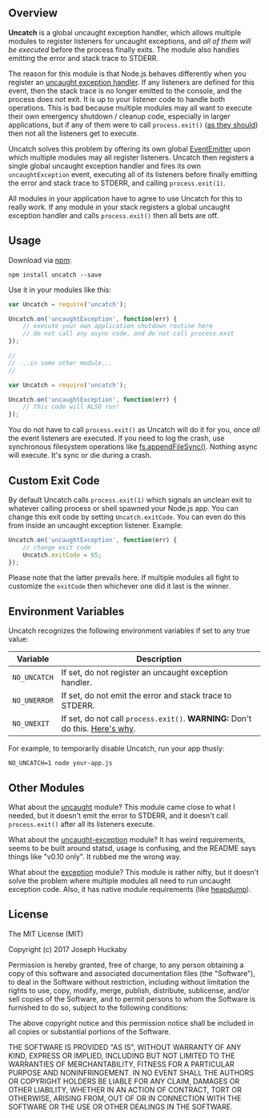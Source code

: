 ## Overview

**Uncatch** is a global uncaught exception handler, which allows multiple modules to register listeners for uncaught exceptions, and *all of them will be executed* before the process finally exits.  The module also handles emitting the error and stack trace to STDERR.

The reason for this module is that Node.js behaves differently when you register an [uncaught exception handler](https://nodejs.org/api/process.html#process_event_uncaughtexception).  If any listeners are defined for this event, then the stack trace is no longer emitted to the console, and the process does not exit.  It is up to your listener code to handle both operations.  This is bad because multiple modules may all want to execute their own emergency shutdown / cleanup code, especially in larger applications, but if any of them were to call `process.exit()` ([as they should](https://nodejs.org/api/process.html#process_warning_using_uncaughtexception_correctly)) then not all the listeners get to execute.

Uncatch solves this problem by offering its own global [EventEmitter](https://nodejs.org/api/events.html#events_class_eventemitter) upon which multiple modules may all register listeners.  Uncatch then registers a single global uncaught exception handler and fires its own `uncaughtException` event, executing all of its listeners before finally emitting the error and stack trace to STDERR, and calling `process.exit(1)`.

All modules in your application have to agree to use Uncatch for this to really work.  If any module in your stack registers a global uncaught exception handler and calls `process.exit()` then all bets are off.

## Usage

Download via [npm](https://www.npmjs.com/):

```
npm install uncatch --save
```

Use it in your modules like this:

```js
var Uncatch = require('uncatch');

Uncatch.on('uncaughtException', function(err) {
	// execute your own application shutdown routine here
	// do not call any async code, and do not call process.exit
});

//
// ...in some other module...
//

var Uncatch = require('uncatch');

Uncatch.on('uncaughtException', function(err) {
	// this code will ALSO run!
});
```

You do not have to call `process.exit()` as Uncatch will do it for you, once *all* the event listeners are executed.  If you need to log the crash, use synchronous filesystem operations like [fs.appendFileSync()](https://nodejs.org/api/fs.html#fs_fs_appendfilesync_file_data_options).  Nothing async will execute.  It's sync or die during a crash.

## Custom Exit Code

By default Uncatch calls `process.exit(1)` which signals an unclean exit to whatever calling process or shell spawned your Node.js app.  You can change this exit code by setting `Uncatch.exitCode`.  You can even do this from inside an uncaught exception listener.  Example:

```js
Uncatch.on('uncaughtException', function(err) {
	// change exit code
	Uncatch.exitCode = 65;
});
```

Please note that the latter prevails here.  If multiple modules all fight to customize the `exitCode` then whichever one did it last is the winner.

## Environment Variables

Uncatch recognizes the following environment variables if set to any true value:

| Variable | Description |
|----------|-------------|
| `NO_UNCATCH` | If set, do not register an uncaught exception handler. |
| `NO_UNERROR` | If set, do not emit the error and stack trace to STDERR. |
| `NO_UNEXIT` | If set, do not call `process.exit()`.  **WARNING:** Don't do this.  [Here's why](https://nodejs.org/api/process.html#process_warning_using_uncaughtexception_correctly). |

For example, to temporarily disable Uncatch, run your app thusly:

```
NO_UNCATCH=1 node your-app.js
```

## Other Modules

What about the [uncaught](https://www.npmjs.com/package/uncaught) module?  This module came close to what I needed, but it doesn't emit the error to STDERR, and it doesn't call `process.exit()` after all its listeners execute.

What about the [uncaught-exception](https://www.npmjs.com/package/uncaught-exception) module?  It has weird requirements, seems to be built around statsd, usage is confusing, and the README says things like "v0.10 only".  It rubbed me the wrong way.

What about the [exception](https://www.npmjs.com/package/exception) module?  This module is rather nifty, but it doesn't solve the problem where multiple modules all need to run uncaught exception code.  Also, it has native module requirements (like [heapdump](https://www.npmjs.com/package/heapdump)).

## License

The MIT License (MIT)

Copyright (c) 2017 Joseph Huckaby

Permission is hereby granted, free of charge, to any person obtaining a copy of this software and associated documentation files (the "Software"), to deal in the Software without restriction, including without limitation the rights to use, copy, modify, merge, publish, distribute, sublicense, and/or sell copies of the Software, and to permit persons to whom the Software is furnished to do so, subject to the following conditions:

The above copyright notice and this permission notice shall be included in all copies or substantial portions of the Software.

THE SOFTWARE IS PROVIDED "AS IS", WITHOUT WARRANTY OF ANY KIND, EXPRESS OR IMPLIED, INCLUDING BUT NOT LIMITED TO THE WARRANTIES OF MERCHANTABILITY, FITNESS FOR A PARTICULAR PURPOSE AND NONINFRINGEMENT. IN NO EVENT SHALL THE AUTHORS OR COPYRIGHT HOLDERS BE LIABLE FOR ANY CLAIM, DAMAGES OR OTHER LIABILITY, WHETHER IN AN ACTION OF CONTRACT, TORT OR OTHERWISE, ARISING FROM, OUT OF OR IN CONNECTION WITH THE SOFTWARE OR THE USE OR OTHER DEALINGS IN THE SOFTWARE.

